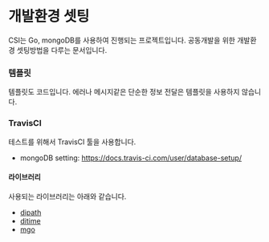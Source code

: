 # 개발환경 셋팅

CSI는 Go, mongoDB를 사용하여 진행되는 프로젝트입니다.
공동개발을 위한 개발환경 셋팅방법을 다루는 문서입니다.

### 템플릿
템플릿도 코드입니다.
에러나 메시지같은 단순한 정보 전달은 템플릿을 사용하지 않습니다.

### TravisCI
테스트를 위해서 TravisCI 툴을 사용합니다.

- mongoDB setting: https://docs.travis-ci.com/user/database-setup/

#### 라이브러리
사용되는 라이브러리는 아래와 같습니다.

- [dipath](https://github.com/digital-idea/dipath)
- [ditime](https://github.com/digital-idea/ditime)
- [mgo](https://github.com/go-mgo/mgo)
